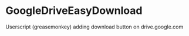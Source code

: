 GoogleDriveEasyDownload
=======================

Userscript (greasemonkey) adding download button on drive.google.com
